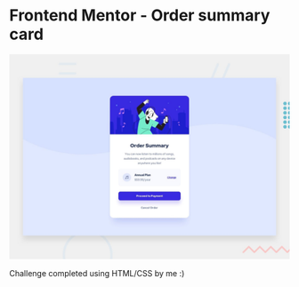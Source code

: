# Frontend Mentor - Order summary card

![Design preview for the Order summary card coding challenge](./design/desktop-preview.jpg)

Challenge completed using HTML/CSS by me :)

